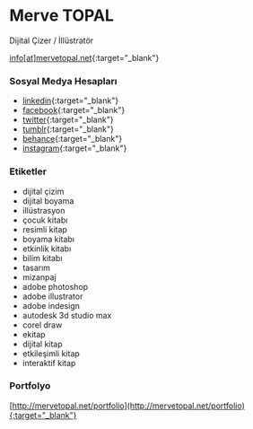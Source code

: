 # Merve TOPAL
Dijital Çizer / İllüstratör

[info[at]mervetopal.net](mailto:info@mervetopal.net){:target="_blank"}

### Sosyal Medya Hesapları

* [linkedin](https://www.linkedin.com/in/mervetopal){:target="_blank"}
* [facebook](http://fb.com/merve.topal.3551){:target="_blank"}
* [twitter](https://twitter.com/mervetpal){:target="_blank"}
* [tumblr](http://mervetopal.tumblr.com/){:target="_blank"}
* [behance](http://be.net/mervetopal){:target="_blank"}
* [instagram](https://www.instagram.com/mrve.topal/){:target="_blank"}

### Etiketler
* dijital çizim 
* dijital boyama 
* illüstrasyon 
* çocuk kitabı 
* resimli kitap 
* boyama kitabı 
* etkinlik kitabı 
* bilim kitabı 
* tasarım 
* mizanpaj 
* adobe photoshop 
* adobe illustrator 
* adobe indesign 
* autodesk 3d studio max 
* corel draw 
* ekitap 
* dijital kitap 
* etkileşimli kitap 
* interaktif kitap

### Portfolyo
[http://mervetopal.net/portfolio](http://mervetopal.net/portfolio){:target="_blank"}
